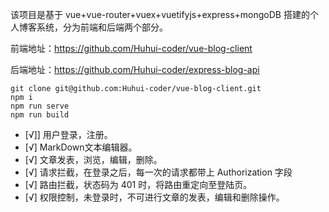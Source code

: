 该项目是基于 vue+vue-router+vuex+vuetifyjs+express+mongoDB 搭建的个人博客系统，分为前端和后端两个部分。

前端地址：https://github.com/Huhui-coder/vue-blog-client

后端地址：https://github.com/Huhui-coder/express-blog-api

```
git clone git@github.com:Huhui-coder/vue-blog-client.git
npm i
npm run serve
npm run build
```

- [√]] 用户登录，注册。
- [√] MarkDown文本编辑器。
- [√] 文章发表，浏览，编辑，删除。
- [√] 请求拦截，在登录之后，每一次的请求都带上 Authorization 字段
- [√] 路由拦截，状态码为 401 时，将路由重定向至登陆页。
- [√] 权限控制，未登录时，不可进行文章的发表，编辑和删除操作。
